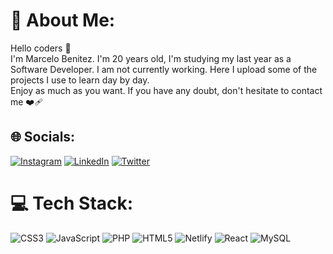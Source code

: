 # 💫 About Me:
Hello coders 👋<br>I'm Marcelo Benitez. I'm 20 years old, I'm studying my last year as a Software Developer. I am not currently working. Here I upload some of the projects I use to learn day by day. <br>Enjoy as much as you want. If you have any doubt, don't hesitate to contact me ❤️‍🩹


## 🌐 Socials:
[![Instagram](https://img.shields.io/badge/Instagram-%23E4405F.svg?logo=Instagram&logoColor=white)](https://instagram.com/Marcebenitezz_) [![LinkedIn](https://img.shields.io/badge/LinkedIn-%230077B5.svg?logo=linkedin&logoColor=white)](https://www.linkedin.com/in/benitez-marcelo/) [![Twitter](https://img.shields.io/badge/Twitter-%231DA1F2.svg?logo=Twitter&logoColor=white)](https://twitter.com/Marcebenitez06) 

# 💻 Tech Stack:
![CSS3](https://img.shields.io/badge/css3-%231572B6.svg?style=for-the-badge&logo=css3&logoColor=white) ![JavaScript](https://img.shields.io/badge/javascript-%23323330.svg?style=for-the-badge&logo=javascript&logoColor=%23F7DF1E) ![PHP](https://img.shields.io/badge/php-%23777BB4.svg?style=for-the-badge&logo=php&logoColor=white) ![HTML5](https://img.shields.io/badge/html5-%23E34F26.svg?style=for-the-badge&logo=html5&logoColor=white) ![Netlify](https://img.shields.io/badge/netlify-%23000000.svg?style=for-the-badge&logo=netlify&logoColor=#00C7B7) ![React](https://img.shields.io/badge/react-%2320232a.svg?style=for-the-badge&logo=react&logoColor=%2361DAFB) ![MySQL](https://img.shields.io/badge/mysql-%2300f.svg?style=for-the-badge&logo=mysql&logoColor=white)
